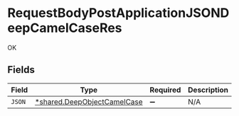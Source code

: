 # RequestBodyPostApplicationJSONDeepCamelCaseRes

OK


## Fields

| Field                                                                     | Type                                                                      | Required                                                                  | Description                                                               |
| ------------------------------------------------------------------------- | ------------------------------------------------------------------------- | ------------------------------------------------------------------------- | ------------------------------------------------------------------------- |
| `JSON`                                                                    | [*shared.DeepObjectCamelCase](../../models/shared/deepobjectcamelcase.md) | :heavy_minus_sign:                                                        | N/A                                                                       |